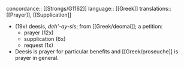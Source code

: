 concordance:: [[Strongs/G1162]] 
language:: [[Greek]] 
translations:: [[Prayer]], [[Supplication]]

- (19x) deesis, *deh'-ay-sis*; from [[Greek/deomai]]; a petition:
	- prayer (12x)
	- supplication (6x)
	- request (1x)
- Deesis is prayer for particular benefits and [[Greek/proseuche]] is prayer in general.